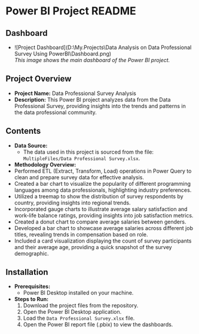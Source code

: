 # Power BI Project README

## Dashboard
- ![Project Dashboard](D:\My.Projects\Data Analysis on Data Professional Survey Using PowerBI\Dashboard.png)  
  *This image shows the main dashboard of the Power BI project.*

## Project Overview
- **Project Name:** Data Professional Survey Analysis
- **Description:** This Power BI project analyzes data from the Data Professional Survey, providing insights into the trends and patterns in the data professional community.

## Contents
- **Data Source:** 
  - The data used in this project is sourced from the file: `MultipleFiles/Data Professional Survey.xlsx`.
- **Methodology Overview:**
- Performed ETL (Extract, Transform, Load) operations in Power Query to clean and prepare survey data for effective analysis.
- Created a bar chart to visualize the popularity of different programming languages among data professionals, highlighting industry preferences.
- Utilized a treemap to show the distribution of survey respondents by country, providing insights into regional trends.
- Incorporated gauge charts to illustrate average salary satisfaction and work-life balance ratings, providing insights into job satisfaction metrics.
- Created a donut chart to compare average salaries between genders.
- Developed a bar chart to showcase average salaries across different job titles, revealing trends in compensation based on role.
- Included a card visualization displaying the count of survey participants and their average age, providing a quick
snapshot of the survey demographic.

## Installation
- **Prerequisites:**
  - Power BI Desktop installed on your machine.
- **Steps to Run:**
  1. Download the project files from the repository.
  2. Open the Power BI Desktop application.
  3. Load the `Data Professional Survey.xlsx` file.
  4. Open the Power BI report file (.pbix) to view the dashboards.



